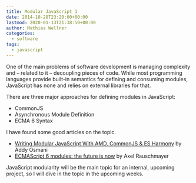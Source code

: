 ```yaml
---
title: Modular JavaScript 1
date: 2014-10-28T23:20:00+00:00
lastmod: 2020-01-13T21:38:50+00:00
author: Mathias Wellner
categories:
  - software
tags:
  - javascript
---
```

One of the main problems of software development is managing complexity and &ndash; related to it &ndash; decoupling pieces of code. While most programming languages provide built-in semantics for defining and consuming modules, JavaScript has none and relies on external libraries for that. 
<!--more-->

There are three major approaches for defining modules in JavaScript:

  * CommonJS
  * Asynchronous Module Definition
  * ECMA 6 Syntax

I have found some good articles on the topic. 

  * [Writing Modular JavaScript With AMD, CommonJS & ES Harmony](http://addyosmani.com/writing-modular-js/) by Addy Osmani
  * [ECMAScript 6 modules: the future is now](http://www.2ality.com/2013/07/es6-modules.html) by Axel Rauschmayer

JavaScript modularity will be the main topic for an internal, upcoming project, so I will dive in the topic in the upcoming weeks.
